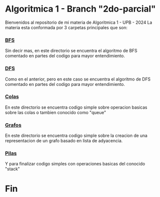 # Algoritmica 1 - Branch "2do-parcial"
Bienvenidos al repositorio de mi materia de Algoritmica 1 - UPB - 2024 La materia esta conformada por 3 carpetas principales que son:

### [BFS](BFS)
Sin decir mas, en este directorio se encuentra el algoritmo de BFS comentado en partes del codigo para mayor entendimiento.

### [DFS](DFS)
Como en el anterior, pero en este caso se encuentra el algoritmo de DFS comentado en partes del codigo para mayor entendimiento.

### [Colas](colas)
En este directorio se encuentra codigo simple sobre operacion basicas sobre las colas o tambien conocido como "queue"

### [Grafos](grafos)
En este directorio se encuentra codigo simple sobre la creacion de una representacion de un grafo basado en lista de adyacencia.

### [Pilas](pilas)
Y para finalizar codigo simples con operaciones basicas del conocido "stack"

# Fin
